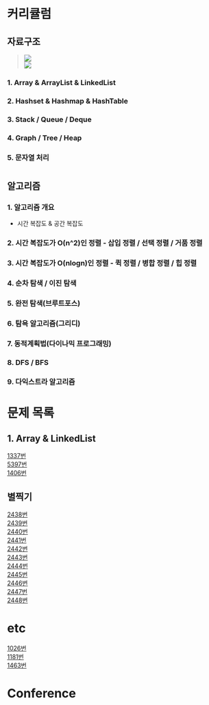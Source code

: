 # 커리큘럼
## 자료구조
> ![](https://img1.daumcdn.net/thumb/R1280x0/?scode=mtistory2&fname=http%3A%2F%2Fcfile24.uf.tistory.com%2Fimage%2F99CF4B4E5B6D2FF038F21E)  
> ![](https://t1.daumcdn.net/cfile/tistory/99B88F3E5AC70FB419)  
### 1. Array & ArrayList & LinkedList
### 2. Hashset & Hashmap & HashTable
### 3. Stack / Queue / Deque
### 4. Graph / Tree / Heap  
### 5. 문자열 처리  
#

## 알고리즘
### 1. 알고리즘 개요
- 시간 복잡도 & 공간 복잡도
### 2. 시간 복잡도가 O(n^2)인 정렬 - 삽입 정렬 / 선택 정렬 / 거품 정렬
### 3. 시간 복잡도가 O(nlogn)인 정렬 - 퀵 정렬 / 병합 정렬 / 힙 정렬
### 4. 순차 탐색 / 이진 탐색
### 5. 완전 탐색(브루트포스)
### 6. 탐욕 알고리즘(그리디)
### 7. 동적계획법(다이나믹 프로그래밍)
### 8. DFS / BFS
### 9. 다익스트라 알고리즘
#

# 문제 목록
## 1. Array & LinkedList
[1337번](https://www.acmicpc.net/problem/1337)  
[5397번](https://www.acmicpc.net/problem/5397)  
[1406번](https://www.acmicpc.net/problem/1406)  

## 별찍기
[2438번](https://www.acmicpc.net/problem/2438)  
[2439번](https://www.acmicpc.net/problem/2439)  
[2440번](https://www.acmicpc.net/problem/2440)  
[2441번](https://www.acmicpc.net/problem/2441)  
[2442번](https://www.acmicpc.net/problem/2442)  
[2443번](https://www.acmicpc.net/problem/2443)  
[2444번](https://www.acmicpc.net/problem/2444)  
[2445번](https://www.acmicpc.net/problem/2445)  
[2446번](https://www.acmicpc.net/problem/2446)  
[2447번](https://www.acmicpc.net/problem/2447)  
[2448번](https://www.acmicpc.net/problem/2448)  

# etc
[1026번](https://www.acmicpc.net/problem/1026)  
[1181번](https://www.acmicpc.net/problem/1181)  
[1463번](https://www.acmicpc.net/problem/1463)  
# Conference
[](https://coding-factory.tistory.com/227?category=794828)
